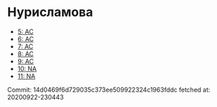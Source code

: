 # Нурисламова
- [5: AC](5.md)
- [6: AC](6.md)
- [7: AC](7.md)
- [8: AC](8.md)
- [9: AC](9.md)
- [10: NA](10.md)
- [11: NA](11.md)

Commit: 14d0469f6d729035c373ee509922324c1963fddc
 fetched at: 20200922-230443
